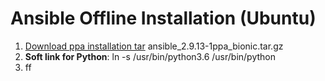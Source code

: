 # Ansible Offline Installation (Ubuntu)

1. [Download ppa installation tar](https://launchpad.net/~ansible/+archive/ubuntu/ansible/+packages?field.name_filter=&field.status_filter=&field.series_filter=)  ansible_2.9.13-1ppa_bionic.tar.gz
2. **Soft link for Python**: ln -s /usr/bin/python3.6 /usr/bin/python
3. ff